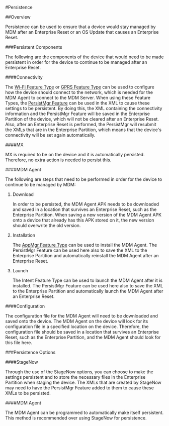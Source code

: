 #Persistence

##Overview

Persistence can be used to ensure that a device would stay managed by MDM after an Enterprise Reset or an OS Update that causes an Enterprise Reset. 

###Persistent Components

The following are the components of the device that would need to be made persistent in order for the device to continue to be managed after an Enterprise Reset.

####Connectivity

The [Wi-Fi Feature Type](../guide/csp/wifi) or [GPRS Feature Type](../guide/csp/gprs) can be used to configure how the device should connect to the network, which is needed for the MDM Agent to connect to the MDM Server. When using these Feature Types, the [PersistMgr Feature](../guide/csp/persistence) can be used in the XML to cause these settings to be persistent. By doing this, the XML containing the connectivity information and the PersistMgr Feature will be saved in the Enterprise Partition of the device, which will not be cleared after an Enterprise Reset. Also, after an Enterprise Reset is performed, the PersistMgr will resubmit the XMLs that are in the Enterprise Partition, which means that the device's connectivity will be set again automatically.

####MX

MX is required to be on the device and it is automatically persisted. Therefore, no extra action is needed to persist this.

####MDM Agent

The following are steps that need to be performed in order for the device to continue to be managed by MDM:

1. Download

	In order to be persisted, the MDM Agent APK needs to be downloaded and saved in a location that survives an Enterprise Reset, such as the Enterprise Partition. When saving a new version of the MDM Agent APK onto a device that already has this APK stored on it, the new version should overwrite the old version.

2. Installation
	
	The [AppMgr Feature Type](../guide/csp/app) can be used to install the MDM Agent. The PersistMgr Feature can be used here also to save the XML to the Enterprise Partition and automatically reinstall the MDM Agent after an Enterprise Reset.

3. Launch

	The Intent Feature Type can be used to launch the MDM Agent after it is installed. The PersistMgr Feature can be used here also to save the XML to the Enterprise Partition and automatically launch the MDM Agent after an Enterprise Reset.

####Configuration

The configuration file for the MDM Agent will need to be downloaded and saved onto the device. The MDM Agent on the device will look for its configuration file in a specified location on the device. Therefore, the configuration file should be saved in a location that survives an Enterprise Reset, such as the Enterprise Partition, and the MDM Agent should look for this file here.

###Persistence Options

####StageNow

Through the use of the StageNow options, you can choose to make the settings persistent and to store the necessary files in the Enterprise Partition when staging the device. The XMLs that are created by StageNow may need to have the PersistMgr Feature added to them to cause these XMLs to be persisted.

####MDM Agent

The MDM Agent can be programmed to automatically make itself persistent. This method is recommended over using StageNow for persistence.


